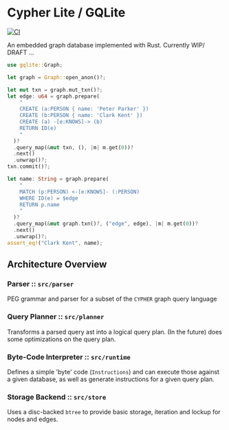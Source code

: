 # Cypher Lite / GQLite

[![CI](https://github.com/dyedgreen/gqlite/actions/workflows/ci.yml/badge.svg)](https://github.com/dyedgreen/gqlite/actions/workflows/ci.yml)

An embedded graph database implemented with Rust. Currently WIP/ DRAFT ...

```rust
use gqlite::Graph;

let graph = Graph::open_anon()?;

let mut txn = graph.mut_txn()?;
let edge: u64 = graph.prepare(
    "
    CREATE (a:PERSON { name: 'Peter Parker' })
    CREATE (b:PERSON { name: 'Clark Kent' })
    CREATE (a) -[e:KNOWS]-> (b)
    RETURN ID(e)
    "
  )?
  .query_map(&mut txn, (), |m| m.get(0))?
  .next()
  .unwrap()?;
txn.commit()?;

let name: String = graph.prepare(
    "
    MATCH (p:PERSON) <-[e:KNOWS]- (:PERSON)
    WHERE ID(e) = $edge
    RETURN p.name
    "
  )?
  .query_map(&mut graph.txn()?, ("edge", edge), |m| m.get(0))?
  .next()
  .unwrap()?;
assert_eq!("Clark Kent", name);
```


## Architecture Overview


### Parser :: `src/parser`

PEG grammar and parser for a subset of the `CYPHER` graph query language

### Query Planner :: `src/planner`

Transforms a parsed query ast into a logical query plan. (In the future) does some
optimizations on the query plan.

### Byte-Code Interpreter :: `src/runtime`

Defines a simple 'byte' code (`Instructions`) and can execute those against a given
database, as well as generate instructions for a given query plan.

### Storage Backend :: `src/store`

Uses a disc-backed `btree` to provide basic storage, iteration and lockup for nodes and
edges.
